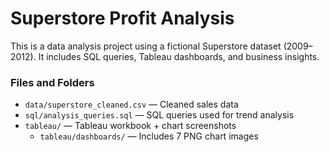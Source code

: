 # Superstore Profit Analysis

This is a data analysis project using a fictional Superstore dataset (2009–2012).
It includes SQL queries, Tableau dashboards, and business insights.

### Files and Folders

- `data/superstore_cleaned.csv` — Cleaned sales data
- `sql/analysis_queries.sql` — SQL queries used for trend analysis
- `tableau/` — Tableau workbook + chart screenshots
  - `tableau/dashboards/` — Includes 7 PNG chart images